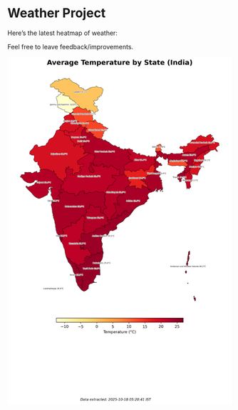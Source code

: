 # Weather Project

Here’s the latest heatmap of weather:

Feel free to leave feedback/improvements.

![India Heatmap](docs/assets/india_heatmap.png?v=F2D653)
